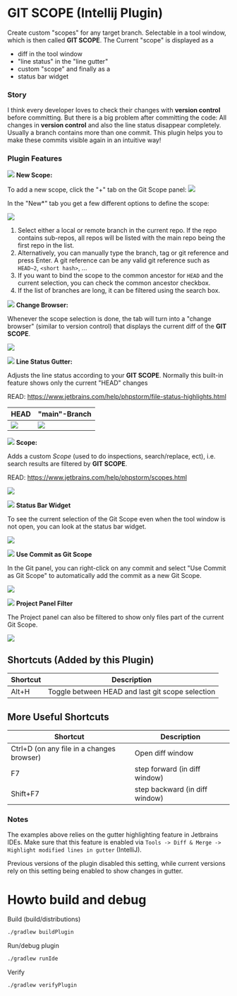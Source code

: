 # GIT SCOPE (Intellij Plugin)

<!-- Plugin description -->

Create custom "scopes" for any target branch. Selectable in a tool window, which is then called **GIT SCOPE**.
The Current "scope" is displayed as a

- diff in the tool window
- "line status" in the "line gutter"
- custom "scope" and finally as a
- status bar widget

### Story

I think every developer loves to check their changes with **version control** before committing.
But there is a big problem after committing the code: All changes in **version control** and also the line status
disappear completely.
Usually a branch contains more than one commit. This plugin helps you to make these commits visible again in an
intuitive way!

### Plugin Features

![](docs/icon.svg) **New Scope:**

To add a new scope, click the "+" tab on the Git Scope panel:
![](docs/add.png)

In the "New*" tab you get a few different options to define the scope:

![](docs/selection.png)

1. Select either a local or remote branch in the current repo. If the repo contains sub-repos, all repos will be listed
   with the main repo being the first repo in the list.
2. Alternatively, you can manually type the branch, tag or git reference and press Enter. A git reference can be any
   valid
   git reference such as `HEAD~2`, `<short hash>`, ...
3. If you want to bind the scope to the common ancestor for `HEAD` and the current selection, you can check the common
   ancestor checkbox.
4. If the list of branches are long, it can be filtered using the search box.

![](docs/icon.svg) **Change Browser:**

Whenever the scope selection is done, the tab will turn into a "change browser" (similar to version control) that
displays the current diff of the **GIT SCOPE**.

![](docs/toolwindow.png)

![](docs/icon.svg) **Line Status Gutter:**

Adjusts the line status according to your **GIT SCOPE**. Normally this built-in feature shows only the current "HEAD"
changes

READ: https://www.jetbrains.com/help/phpstorm/file-status-highlights.html

| HEAD               | "main"-Branch            |
|--------------------|--------------------------|
| ![](docs/head.png) | ![](docs/linestatus.png) |

![](docs/icon.svg) **Scope:**

Adds a custom *Scope* (used to do inspections, search/replace, ect), i.e. search results are filtered by **GIT SCOPE**.

READ: https://www.jetbrains.com/help/phpstorm/scopes.html

![](docs/scope.png)

![](docs/icon.svg) **Status Bar Widget**

To see the current selection of the Git Scope even when the tool window is not open, you can look at the status bar
widget.

![](docs/statusbar.png)

![](docs/icon.svg) **Use Commit as Git Scope**

In the Git panel, you can right-click on any commit and select "Use Commit as Git Scope" to automatically add the
commit as a new Git Scope.

![](docs/usescope.png)

![](docs/icon.svg) **Project Panel Filter**

The Project panel can also be filtered to show only files part of the current Git Scope.

![](docs/projfilter.png)

## Shortcuts (Added by this Plugin)

| Shortcut | Description                                      |
|----------|--------------------------------------------------|
| Alt+H    | Toggle between HEAD and last git scope selection |

## More Useful Shortcuts

| Shortcut                                  | Description                    |
|-------------------------------------------|--------------------------------|
| Ctrl+D (on any file in a changes browser) | Open diff window               |
| F7                                        | step forward (in diff window)  |
| Shift+F7                                  | step backward (in diff window) |

### Notes

The examples above relies on the gutter highlighting feature in Jetbrains IDEs. Make sure that this feature is enabled
via `Tools -> Diff & Merge -> Highlight modified lines in gutter` (IntelliJ).

Previous versions of the plugin disabled this setting, while current versions rely on this setting being enabled to show
changes in gutter.

<!-- Plugin description end -->

# Howto build and debug

Build (build/distributions)

```bash
./gradlew buildPlugin
```

Run/debug plugin

```bash
./gradlew runIde
```

Verify

```bash
./gradlew verifyPlugin
```